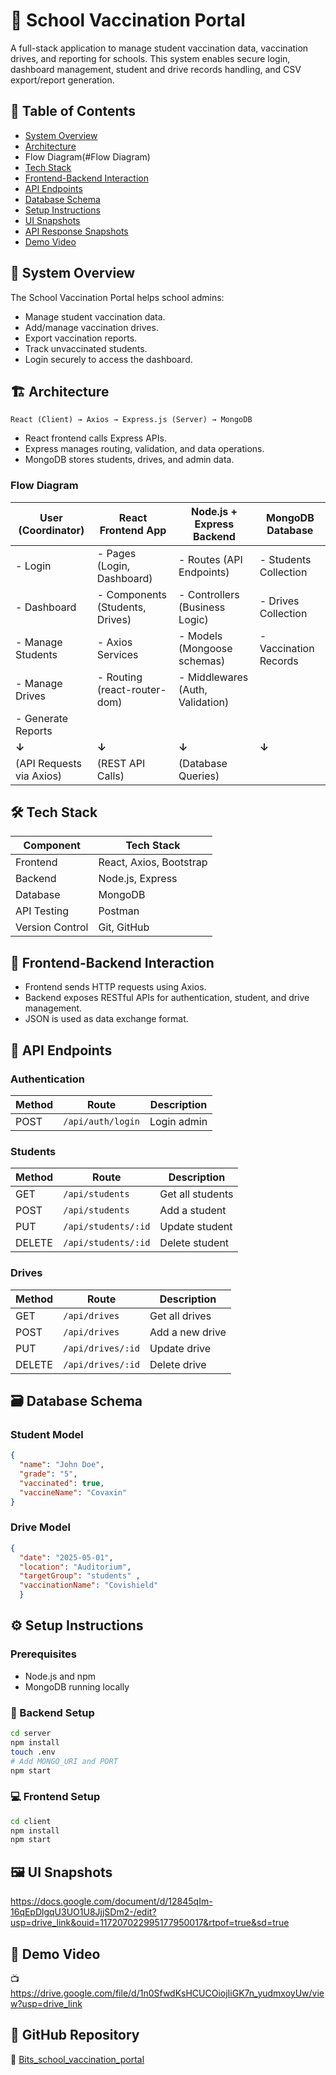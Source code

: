 # 📘 School Vaccination Portal

A full-stack application to manage student vaccination data, vaccination drives, and reporting for schools. 
This system enables secure login, dashboard management, student and drive records handling, and CSV export/report generation.

## 📂 Table of Contents

- [System Overview](#system-overview)
- [Architecture](#architecture)
- Flow Diagram(#Flow Diagram)
- [Tech Stack](#tech-stack)
- [Frontend-Backend Interaction](#frontend-backend-interaction)
- [API Endpoints](#api-endpoints)
- [Database Schema](#database-schema)
- [Setup Instructions](#setup-instructions)
- [UI Snapshots](#ui-snapshots)
- [API Response Snapshots](#api-response-snapshots)
- [Demo Video](#demo-video)

## 🧩 System Overview

The School Vaccination Portal helps school admins:
- Manage student vaccination data.
- Add/manage vaccination drives.
- Export vaccination reports.
- Track unvaccinated students.
- Login securely to access the dashboard.

## 🏗️ Architecture

```
React (Client) → Axios → Express.js (Server) → MongoDB
```

- React frontend calls Express APIs.
- Express manages routing, validation, and data operations.
- MongoDB stores students, drives, and admin data.

### Flow Diagram

| **User (Coordinator)**     | **React Frontend App**  | **Node.js + Express Backend** | **MongoDB Database** |
|----------------------------|--------------------------|--------------------------------|-----------------------|
| - Login                    | - Pages (Login, Dashboard) | - Routes (API Endpoints)     | - Students Collection |
| - Dashboard                | - Components (Students, Drives) | - Controllers (Business Logic) | - Drives Collection   |
| - Manage Students          | - Axios Services         | - Models (Mongoose schemas)   | - Vaccination Records |
| - Manage Drives            | - Routing (react-router-dom) | - Middlewares (Auth, Validation) |                       |
| - Generate Reports         |                          |                                |                       |
| **↓**                      | **↓**                    | **↓**                          | **↓**                 |
| (API Requests via Axios)   | (REST API Calls)         | (Database Queries)             |                       |


## 🛠️ Tech Stack

| Component       | Tech Stack        		  |
|-----------------|-------------------------|
| Frontend        | React, Axios, Bootstrap |
| Backend         | Node.js, Express 		    |
| Database        | MongoDB          		    |
| API Testing     | Postman          		    |
| Version Control | Git, GitHub    			    |

## 🔄 Frontend-Backend Interaction

- Frontend sends HTTP requests using Axios.
- Backend exposes RESTful APIs for authentication, student, and drive management.
- JSON is used as data exchange format.

## 📡 API Endpoints

### Authentication
| Method | Route                   | Description              |
|--------|-------------------------|--------------------------|
| POST   | `/api/auth/login`       | Login admin              |

### Students
| Method | Route              	   | Description           |
|--------|-------------------------|-----------------------|
| GET    | `/api/students`         | Get all students      |
| POST   | `/api/students`         | Add a student         |
| PUT    | `/api/students/:id`     | Update student        |
| DELETE | `/api/students/:id`     | Delete student        |

### Drives
| Method | Route                   | Description           |
|--------|-------------------------|-----------------------|
| GET    | `/api/drives`           | Get all drives        |
| POST   | `/api/drives`           | Add a new drive       |
| PUT    | `/api/drives/:id`       | Update drive          |
| DELETE | `/api/drives/:id`       | Delete drive          |

## 🗃️ Database Schema

### Student Model
```json
{
  "name": "John Doe",
  "grade": "5",
  "vaccinated": true,
  "vaccineName": "Covaxin"
}
```

### Drive Model
```json
{
  "date": "2025-05-01",
  "location": "Auditorium",
  "targetGroup": "students" , 
  "vaccinationName": "Covishield"
  }
```

## ⚙️ Setup Instructions

### Prerequisites
- Node.js and npm
- MongoDB running locally 

### 🔧 Backend Setup
```bash
cd server
npm install
touch .env
# Add MONGO_URI and PORT
npm start
```

### 💻 Frontend Setup
```bash
cd client
npm install
npm start
```

## 🖼️ UI Snapshots

https://docs.google.com/document/d/12845qIm-16qEpDlgqU3UO1U8JjjSDm2-/edit?usp=drive_link&ouid=117207022995177950017&rtpof=true&sd=true

## 🎥 Demo Video

📺 https://drive.google.com/file/d/1n0SfwdKsHCUCOiojIiGK7n_yudmxoyUw/view?usp=drive_link

## 📁 GitHub Repository

🔗 [Bits_school_vaccination_portal](https://github.com/Priyadarshani-Patil/Bits_school_vaccination_portal)

